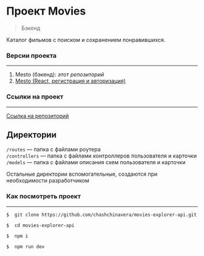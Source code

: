# **Проект Movies**
> Бэкенд

Каталог фильмов с поиском и сохранением понравившихся.

### **Версии проекта**
***
1. Mesto (бэкенд): *этот репозиторий*
2. [Mesto (React, регистрация и авторизация)](https://github.com/chashchinavera/movies-explorer-frontend)

### **Ссылки на проект**
***
[Ссылка на репозиторий](https://github.com/chashchinavera/movies-explorer-api)

## Директории

`/routes` — папка с файлами роутера  
`/controllers` — папка с файлами контроллеров пользователя и карточки   
`/models` — папка с файлами описания схем пользователя и карточки  
  
Остальные директории вспомогательные, создаются при необходимости разработчиком

### **Как посмотреть проект**
***
```
$  git clone https://github.com/chashchinavera/movies-explorer-api.git
```
```
$  cd movies-explorer-api
```
```
$  npm i 
```
```
$  npm run dev
```
